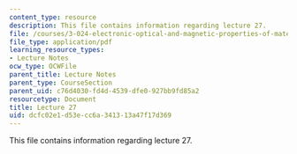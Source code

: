 ```yaml
---
content_type: resource
description: This file contains information regarding lecture 27.
file: /courses/3-024-electronic-optical-and-magnetic-properties-of-materials-spring-2013/dcfc02e1d53ecc6a341313a47f17d369_MIT3_024S13_2012lec27.pdf
file_type: application/pdf
learning_resource_types:
- Lecture Notes
ocw_type: OCWFile
parent_title: Lecture Notes
parent_type: CourseSection
parent_uid: c76d4030-fd4d-4539-dfe0-927bb9fd85a2
resourcetype: Document
title: Lecture 27
uid: dcfc02e1-d53e-cc6a-3413-13a47f17d369
---
```

This file contains information regarding lecture 27.

